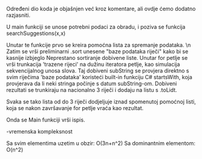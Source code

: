 Određeni dio koda je objašnjen već kroz komentare, ali ovdje ćemo dodatno razjasniti.

U main funkciji se unose potrebni podaci za obradu, i poziva se funkcija searchSuggestions(x,x)

Unutar te funkcije prvo se kreira pomoćna lista za spremanje podataka. \n
Zatim se vrši preliminarni .sort unesene "baze podataka riječi" kako bi se kasnije izbjeglo 
Neprestano sortiranje dobivene liste.
Unutar for petlje se vrši trunkacija 'trazene rijeci' na dužinu iteratora petlje, kao simulacija sekvencijalnog unosa slova.
Taj dobiveni subString se provjera direktno s svim riječima 'baze podataka' koristeći built-in funkciju C# startsWith, koja provjerava
da li neki stringa počinje s datum subString-om. Dobiveni rezultati se trunkiraju na nacionalno 3 riječi i dodaju na listu s .toLidt.

Svaka se tako lista od do 3 riječi dodjeljuje iznad spomenutoj pomoćnoj listi, koja se nakon završavanje for petlje vraća kao rezultat.

Onda se Main funkciji vrši ispis.

-vremenska kompleksnost

Sa svim elementima uzetim u obzir: O(3n+n^2)
Sa dominantnim elementom: O(n^2)
